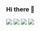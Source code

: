 ### Hi there 👋

<div> 
  <a href = "mailto:joao.breno.ro17@gmail.com"><img src="https://img.shields.io/badge/-Gmail-%23333?style=for-the-badge&logo=gmail&logoColor=white" target="_blank"></a>
  <a href="https://www.linkedin.com/in/jo%C3%A3o-breno-33b983168/" target="_blank"><img src="https://img.shields.io/badge/-LinkedIn-%230077B5?style=for-the-badge&logo=linkedin&logoColor=white" target="_blank"></a>
  <a href="https://leetcode.com/jbreno/" target="_blank"><img src="https://img.shields.io/badge/-LeetCode-black?style=for-the-badge&logo=leetcode" target="_blank"></a>
  <a href="https://codeforces.com/profile/jbrenorv" target="_blank"><img src="https://img.shields.io/badge/-Codeforces-white?style=for-the-badge&logo=Codeforces" target="_blank"></a>
 </div>

<!--
Here are some ideas to get you started:

- 🔭 I’m currently working on ...
- 🌱 I’m currently learning ...
- 👯 I’m looking to collaborate on ...
- 🤔 I’m looking for help with ...
- 💬 Ask me about ...
- 📫 How to reach me: ...
- 😄 Pronouns: ...
- ⚡ Fun fact: ...
-->
